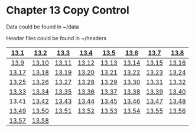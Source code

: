 # Chapter 13 Copy Control

Data could be found in ~/data

Header files could be found in ~/headers

|  [13.1](./13-1.md)  |  [13.2](./13-2.md)  |  [13.3](./13-3.md)  |  [13.4](./13-4.md)  |  [13.5](./13-5.md)  |  [13.6](./13-6.md)  |  [13.7](./13-7.md)  |  [13.8](./13-8.md)  |
| :-----------------: | :-----------------: | :-----------------: | :-----------------: | :-----------------: | :-----------------: | :-----------------: | :-----------------: |
|  [13.9](./13-9.md)  | [13.10](./13-10.md) | [13.11](./13-11.md) | [13.12](./13-12.md) | [13.13](./13-13.md) | [13.14](./13-14.md) | [13.15](./13-15.md) | [13.16](./13-16.md) |
| [13.17](./13-17.md) | [13.18](./13-18.md) | [13.19](./13-19.md) | [13.20](./13-20.md) | [13.21](./13-21.md) | [13.22](./13-22.md) | [13.23](./13-23.md) | [13.24](./13-24.md) |
| [13.25](./13-25.md) | [13.26](./13-26.md) | [13.27](./13-27.md) | [13.28](./13-28.md) | [13.29](./13-29.md) | [13.30](./13-30.md) | [13.31](./13-31.md) | [13.32](./13-32.md) |
| [13.33](./13-33.md) | [13.34](./13-34.md) | [13.35](./13-35.md) | [13.36](./13-36.md) | [13.37](./13-37.md) | [13.38](./13-38.md) | [13.39](./13-39.md) | [13.40](./13-40.md) |
|        13.41        | [13.42](./13-42.md) | [13.43](./13-43.md) | [13.44](./13-44.md) | [13.45](./13-45.md) | [13.46](./13-46.md) | [13.47](./13-47.md) | [13.48](./13-48.md) |
| [13.49](./13-49.md) | [13.50](./13-50.md) | [13.51](./13-51.md) | [13.52](./13-52.md) | [13.53](./13-53.md) | [13.54](./13-54.md) | [13.55](./13-55.md) | [13.56](./13-56.md) |
| [13.57](./13-57.md) | [13.58](./13-58.md) |                     |                     |                     |                     |                     |                     |

